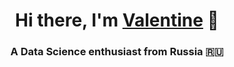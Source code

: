 <h1 align="center">Hi there, I'm  <a href="https://www.linkedin.com/in/valentina-boychenko-9695aa185/" target="_blank">Valentine</a> 
👋 </h1>
<h3 align="center">А Data Science enthusiast from Russia 🇷🇺</h3>


<!-- ### Hi there 👋
I'm Valentine, a Data Science enthusiast.

**Speck-of-light/Speck-of-light** is a ✨ _special_ ✨ repository because its `README.md` (this file) appears on your GitHub profile.

Here are some ideas to get you started:

- 🔭 I’m currently working on ...
- 🌱 I’m currently learning ...
- 👯 I’m looking to collaborate on ...
- 🤔 I’m looking for help with ...
- 💬 Ask me about ...
- 📫 How to reach me: ...
- 😄 Pronouns: ...
- ⚡ Fun fact: ...
-->
